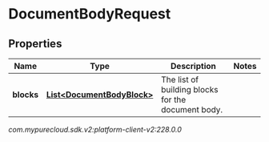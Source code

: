 # DocumentBodyRequest


## Properties

| Name | Type | Description | Notes |
| ------------ | ------------- | ------------- | ------------- |
| **blocks** | [**List&lt;DocumentBodyBlock&gt;**](DocumentBodyBlock) | The list of building blocks for the document body. |  |




_com.mypurecloud.sdk.v2:platform-client-v2:228.0.0_
